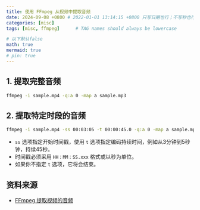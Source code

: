 ```yaml
---
title: 使用 FFmpeg 从视频中提取音频
date: 2024-09-08 +0800 # 2022-01-01 13:14:15 +0800 只写日期也行；不写秒也行；这样也行 2022-03-09T00:55:42+08:00
categories: [misc]
tags: [misc, ffmpeg]      # TAG names should always be lowercase

# 以下默认false
math: true
mermaid: true
# pin: true
---
```


## 1. 提取完整音频 ##

```bash
ffmpeg -i sample.mp4 -q:a 0 -map a sample.mp3
```

## 2. 提取特定时段的音频 ##

```bash
ffmpeg -i sample.mp4 -ss 00:03:05 -t 00:00:45.0 -q:a 0 -map a sample.mp3
```

* `ss` 选项指定开始时间戳，使用 `t` 选项指定编码持续时间，例如从3分钟到5秒钟，持续45秒。
* 时间戳必须采用 `HH：MM：SS.xxx` 格式或以秒为单位。
* 如果你不指定 `t` 选项，它将会结束。

## 资料来源 ##

* [FFmpeg 提取视频的音频](https://www.cnblogs.com/CodeAndMoe/p/13360011.html)
